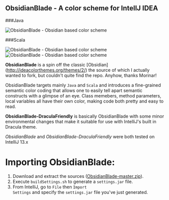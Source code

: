 ObsidianBlade - A color scheme for IntellJ IDEA
-----------------------------------------------

###Java

![ObsidianBlade - Obsidian based color scheme](https://raw2.github.com/staslev/ObsidianBlade/master/screenshots/ObsidianBlade-with-Java-1.png "ObsidianBlade for Java")

###Scala

![ObsidianBlade - Obsidian based color scheme](https://raw2.github.com/staslev/ObsidianBlade/master/screenshots/ObsidianBlade-with-Scala-1.png "ObsidianBlade for Scala")
![ObsidianBlade - Obsidian based color scheme](https://raw2.github.com/staslev/ObsidianBlade/master/screenshots/ObsidianBlade-with-Scala-2.png "ObsidianBlade for Scala")

**ObsidianBlade** is a spin off the classic [Obsidian] (http://ideacolorthemes.org/themes/2/) the source of which I actually wanted to fork, but couldn't quite find the repo. Anyhow, thanks Morinar!

ObsidianBlade targets mainly <code>Java</code> and <code>Scala</code> and introduces a fine-grained semantic color coding that allows one to easily tell apart semantic constructs with a glimpse of an eye. Class memebers, method parameters, local variables all have their own color, making code both pretty and easy to read.

**ObsidianBlade-DraculaFriendly** is basically ObsidianBlade with some minor environmental changes that make it suitable for use with IntelliJ's built in Dracula theme.

*ObsidianBlade* and *ObsidianBlade-DraculaFriendly* were both tested on IntelliJ 13.x

Importing ObsidianBlade:
========================

1.  Download and extract the sources ([ObsidianBlade-master.zip](https://github.com/staslev/ObsidianBlade/archive/master.zip)).
2.  Execute <code>buildSettings.sh</code> to generate a <code>settings.jar</code> file.
3.  From IntelliJ, go to <code>File</code> then <code>Import Settings</code> and specify the <code>settings.jar</code> file you've just generated.


